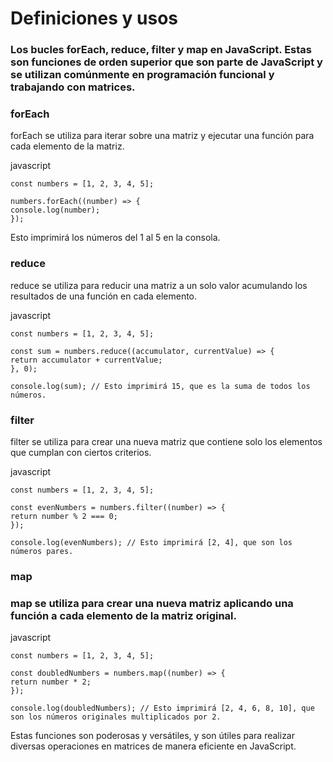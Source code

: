 # Definiciones y usos

### Los bucles forEach, reduce, filter y map en JavaScript. Estas son funciones de orden superior que son parte de JavaScript y se utilizan comúnmente en programación funcional y trabajando con matrices.

### forEach

forEach se utiliza para iterar sobre una matriz y ejecutar una función para cada elemento de la matriz.

javascript

    const numbers = [1, 2, 3, 4, 5];

    numbers.forEach((number) => {
    console.log(number);
    });
Esto imprimirá los números del 1 al 5 en la consola.

### reduce

 reduce se utiliza para reducir una matriz a un solo valor acumulando los resultados de una función en cada elemento.

javascript

    const numbers = [1, 2, 3, 4, 5];

    const sum = numbers.reduce((accumulator, currentValue) => {
    return accumulator + currentValue;
    }, 0);

    console.log(sum); // Esto imprimirá 15, que es la suma de todos los números.
    
### filter

 filter se utiliza para crear una nueva matriz que contiene solo los elementos que cumplan con ciertos criterios.

javascript

    const numbers = [1, 2, 3, 4, 5];

    const evenNumbers = numbers.filter((number) => {
    return number % 2 === 0;
    });

    console.log(evenNumbers); // Esto imprimirá [2, 4], que son los números pares.
    

### map

### map se utiliza para crear una nueva matriz aplicando una función a cada elemento de la matriz original.

javascript

    const numbers = [1, 2, 3, 4, 5];

    const doubledNumbers = numbers.map((number) => {
    return number * 2;
    });

    console.log(doubledNumbers); // Esto imprimirá [2, 4, 6, 8, 10], que son los números originales multiplicados por 2.


 Estas funciones son poderosas y versátiles, y son útiles para realizar diversas operaciones en matrices de manera eficiente en JavaScript.